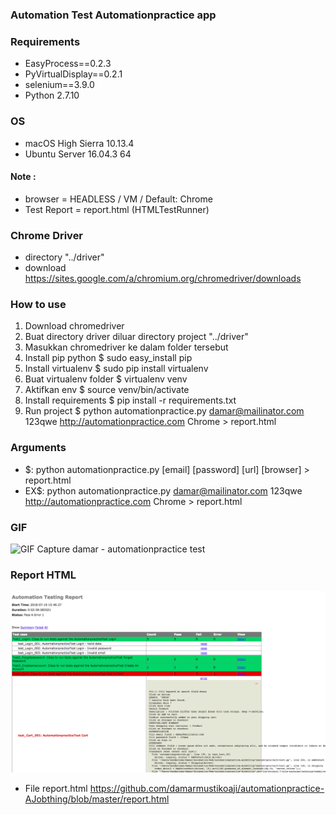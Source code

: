 ### Automation Test Automationpractice app

### Requirements
- EasyProcess==0.2.3
- PyVirtualDisplay==0.2.1
- selenium==3.9.0
- Python 2.7.10

### OS
- macOS High Sierra 10.13.4
- Ubuntu Server 16.04.3 64

#### Note :
- browser = HEADLESS / VM / Default: Chrome
- Test Report = report.html (HTMLTestRunner)

### Chrome Driver
- directory "../driver"
- download https://sites.google.com/a/chromium.org/chromedriver/downloads

### How to use
1. Download chromedriver
2. Buat directory driver diluar directory project "../driver"
3. Masukkan chromedriver ke dalam folder tersebut
4. Install pip python $ sudo easy_install pip
5. Install virtualenv $ sudo pip install virtualenv
6. Buat virtualenv folder $ virtualenv venv
7. Aktifkan env $ source venv/bin/activate
8. Install requirements $ pip install -r requirements.txt
9. Run project $ python automationpractice.py damar@mailinator.com 123qwe http://automationpractice.com Chrome > report.html

### Arguments
- $: python automationpractice.py [email] [password] [url] [browser] > report.html
- EX$: python automationpractice.py damar@mailinator.com 123qwe http://automationpractice.com Chrome > report.html

### GIF
![GIF Capture damar - automationpractice test](readme/gifimage.gif)

### Report HTML
![Image Report damar - automationpractice test](readme/report.png)
- File report.html https://github.com/damarmustikoaji/automationpractice-AJobthing/blob/master/report.html
